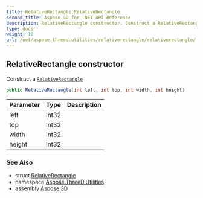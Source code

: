 ```yaml
---
title: RelativeRectangle.RelativeRectangle
second_title: Aspose.3D for .NET API Reference
description: RelativeRectangle constructor. Construct a RelativeRectangle
type: docs
weight: 10
url: /net/aspose.threed.utilities/relativerectangle/relativerectangle/
---
```

## RelativeRectangle constructor

Construct a [`RelativeRectangle`](../)

```csharp
public RelativeRectangle(int left, int top, int width, int height)
```

| Parameter | Type | Description |
| --- | --- | --- |
| left | Int32 |  |
| top | Int32 |  |
| width | Int32 |  |
| height | Int32 |  |

### See Also

* struct [RelativeRectangle](../)
* namespace [Aspose.ThreeD.Utilities](../../../aspose.threed.utilities/)
* assembly [Aspose.3D](../../../)


